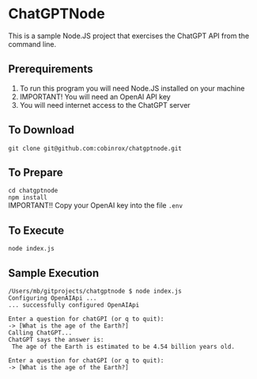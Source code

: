 # ChatGPTNode
This is a sample Node.JS project that exercises the ChatGPT API from the command line.

## Prerequirements
1.  To run this program you will need Node.JS installed on your machine
2.  IMPORTANT! You will need an OpenAI API key
3.  You will need internet access to the ChatGPT server

## To Download
`git clone git@github.com:cobinrox/chatgptnode.git`

## To Prepare
`cd chatgptnode`  
`npm install`  
IMPORTANT!!  Copy your OpenAI key into the file `.env`

## To Execute
`node index.js`

## Sample Execution
`/Users/mb/gitprojects/chatgptnode $ node index.js`  
`Configuring OpenAIApi ...`  
`... successfully configured OpenAIApi`  
` `  
`Enter a question for chatGPI (or q to quit):`  
`-> [What is the age of the Earth?]`  
`Calling ChatGPT...`  
`ChatGPT says the answer is:`  
` The age of the Earth is estimated to be 4.54 billion years old.`  
` `  
`Enter a question for chatGPI (or q to quit):`  
`-> [What is the age of the Earth?]`  
